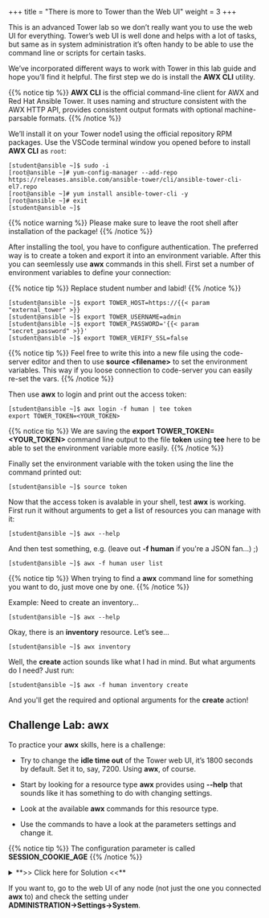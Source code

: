 +++
title = "There is more to Tower than the Web UI"
weight = 3
+++

This is an advanced Tower lab so we don’t really want you to use the web UI for everything. Tower’s web UI is well done and helps with a lot of tasks, but same as in system administration it’s often handy to be able to use the command line or scripts for certain tasks.

We’ve incorporated different ways to work with Tower in this lab guide and hope you’ll find it helpful. The first step we do is install the **AWX CLI** utility.

{{% notice tip %}}
**AWX CLI** is the official command-line client for AWX and Red Hat Ansible Tower. It uses naming and structure consistent with the AWX HTTP API, provides consistent output formats with optional machine-parsable formats.
{{% /notice %}}

We’ll install it on your Tower node1 using the official repository RPM packages. Use the VSCode terminal window you opened before to install **AWX CLI** as `root`:

    [student@ansible ~]$ sudo -i
    [root@ansible ~]# yum-config-manager --add-repo https://releases.ansible.com/ansible-tower/cli/ansible-tower-cli-el7.repo
    [root@ansible ~]# yum install ansible-tower-cli -y
    [root@ansible ~]# exit
    [student@ansible ~]$

{{% notice warning %}}
Please make sure to leave the root shell after installation of the package!
{{% /notice %}}

After installing the tool, you have to configure authentication. The preferred way is to create a token and export it into an environment variable. After this you can seemlessly use **awx** commands in this shell. First set a number of environment variables to define your connection:

{{% notice tip %}}
Replace student number and labid!
{{% /notice %}}

    [student@ansible ~]$ export TOWER_HOST=https://{{< param "external_tower" >}}
    [student@ansible ~]$ export TOWER_USERNAME=admin
    [student@ansible ~]$ export TOWER_PASSWORD='{{< param "secret_password" >}}'
    [student@ansible ~]$ export TOWER_VERIFY_SSL=false

{{% notice tip %}}
Feel free to write this into a new file using the code-server editor and then to use **source \<filename\>** to set the environment variables. This way if you loose connection to code-server you can easily re-set the vars.
{{% /notice %}}

Then use **awx** to login and print out the access token:

    [student@ansible ~]$ awx login -f human | tee token
    export TOWER_TOKEN=<YOUR_TOKEN>

{{% notice tip %}}
We are saving the **export TOWER_TOKEN=\<YOUR_TOKEN\>** command line output to the file **token** using **tee** here to be able to set the environment variable more easily.
{{% /notice %}}

Finally set the environment variable with the token using the line the command printed out:

    [student@ansible ~]$ source token

Now that the access token is avalable in your shell, test **awx** is working. First run it without arguments to get a
list of resources you can manage with it:

    [student@ansible ~]$ awx --help

And then test something, e.g. (leave out **-f human** if you're a JSON fan...) ;)

    [student@ansible ~]$ awx -f human user list

{{% notice tip %}}
When trying to find a **awx** command line for something you want to do, just move one by one.
{{% /notice %}}

Example: Need to create an inventory...

    [student@ansible ~]$ awx --help

Okay, there is an **inventory** resource. Let’s see…

    [student@ansible ~]$ awx inventory

Well, the **create** action sounds like what I had in mind. But what arguments do I
need? Just run:

    [student@ansible ~]$ awx -f human inventory create

And you'll get the required and optional arguments for the **create** action!

## Challenge Lab: awx

To practice your **awx** skills, here is a challenge:

  - Try to change the **idle time out** of the Tower web UI, it’s 1800 seconds by default. Set it to, say, 7200. Using **awx**, of course.

  - Start by looking for a resource type **awx** provides using **--help** that sounds like it has something to do with changing settings.

  - Look at the available **awx** commands for this resource type.

  - Use the commands to have a look at the parameters settings and
    change it.

{{% notice tip %}}
The configuration parameter is called **SESSION\_COOKIE\_AGE**
{{% /notice %}}

<details><summary>**>> Click here for Solution <<**</summary>
<p>

```bash
    [student@ansible ~]$ awx setting list | grep SESSION
    [student@ansible ~]$ awx setting modify SESSION_COOKIE_AGE 7200
    [student@ansible ~]$ awx setting list | grep SESSION
```

</p>
</details>

If you want to, go to the web UI of any node (not just the one you connected **awx** to) and check the setting under **ADMINISTRATION→Settings→System**.
